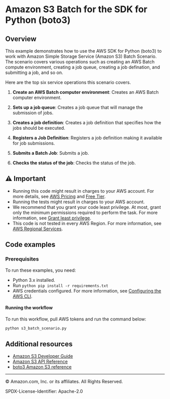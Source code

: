 # Amazon S3 Batch for the SDK for Python (boto3)

## Overview

This example demonstrates how to use the AWS SDK for Python (boto3) to work with Amazon Simple Storage Service (Amazon S3) Batch Scenario. The scenario covers various operations such as creating an AWS Batch compute environment, creating a job queue, creating a job defination, and submitting a job, and so on.

Here are the top six service operations this scenario covers.

1. **Create an AWS Batch computer environment**: Creates an AWS Batch computer environment.

2. **Sets up a job queue**: Creates a job queue that will manage the submission of jobs.

3. **Creates a job definition**: Creates a job definition that specifies how the jobs should be executed.

4. **Registers a Job Definition**: Registers a job definition making it available for job submissions.

5. **Submits a Batch Job**: Submits a job.

6. **Checks the status of the job**: Checks the status of the job.

## ⚠ Important

- Running this code might result in charges to your AWS account. For more details, see [AWS Pricing](https://aws.amazon.com/pricing/) and [Free Tier](https://aws.amazon.com/free/).
- Running the tests might result in charges to your AWS account.
- We recommend that you grant your code least privilege. At most, grant only the minimum permissions required to perform the task. For more information, see [Grant least privilege](https://docs.aws.amazon.com/IAM/latest/UserGuide/best-practices.html#grant-least-privilege).
- This code is not tested in every AWS Region. For more information, see [AWS Regional Services](https://aws.amazon.com/about-aws/global-infrastructure/regional-product-services).

## Code examples

### Prerequisites

To run these examples, you need:

- Python 3.x installed.
- Run `python pip install -r requirements.txt`
- AWS credentials configured. For more information, see [Configuring the AWS CLI](https://docs.aws.amazon.com/cli/latest/userguide/cli-configure-files.html).

#### Running the workflow

To run this workflow, pull AWS tokens and run the command below:

```bash
python s3_batch_scenario.py
```

## Additional resources

- [Amazon S3 Developer Guide](https://docs.aws.amazon.com/AmazonS3/latest/userguide/batch-ops-create-job.html)
- [Amazon S3 API Reference](https://docs.aws.amazon.com/AmazonS3/latest/API/Welcome.html)
- [boto3 Amazon S3 reference](https://boto3.amazonaws.com/v1/documentation/api/latest/reference/services/s3.html)

---

© Amazon.com, Inc. or its affiliates. All Rights Reserved.

SPDX-License-Identifier: Apache-2.0
